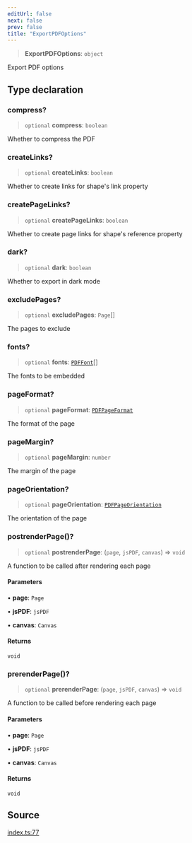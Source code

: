 ```yaml
---
editUrl: false
next: false
prev: false
title: "ExportPDFOptions"
---
```


> **ExportPDFOptions**: `object`

Export PDF options

## Type declaration

### compress?

> `optional` **compress**: `boolean`

Whether to compress the PDF

### createLinks?

> `optional` **createLinks**: `boolean`

Whether to create links for shape's link property

### createPageLinks?

> `optional` **createPageLinks**: `boolean`

Whether to create page links for shape's reference property

### dark?

> `optional` **dark**: `boolean`

Whether to export in dark mode

### excludePages?

> `optional` **excludePages**: `Page`[]

The pages to exclude

### fonts?

> `optional` **fonts**: [`PDFFont`](/api-pdf/type-aliases/pdffont/)[]

The fonts to be embedded

### pageFormat?

> `optional` **pageFormat**: [`PDFPageFormat`](/api-pdf/type-aliases/pdfpageformat/)

The format of the page

### pageMargin?

> `optional` **pageMargin**: `number`

The margin of the page

### pageOrientation?

> `optional` **pageOrientation**: [`PDFPageOrientation`](/api-pdf/type-aliases/pdfpageorientation/)

The orientation of the page

### postrenderPage()?

> `optional` **postrenderPage**: (`page`, `jsPDF`, `canvas`) => `void`

A function to be called after rendering each page

#### Parameters

• **page**: `Page`

• **jsPDF**: `jsPDF`

• **canvas**: `Canvas`

#### Returns

`void`

### prerenderPage()?

> `optional` **prerenderPage**: (`page`, `jsPDF`, `canvas`) => `void`

A function to be called before rendering each page

#### Parameters

• **page**: `Page`

• **jsPDF**: `jsPDF`

• **canvas**: `Canvas`

#### Returns

`void`

## Source

[index.ts:77](https://github.com/dgmjs/dgmjs/blob/main/packages/pdf/src/index.ts#L77)
